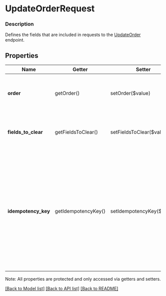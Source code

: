 # UpdateOrderRequest

### Description

Defines the fields that are included in requests to the [UpdateOrder](#endpoint-orders-updateorder) endpoint.

## Properties
Name | Getter | Setter | Type | Description | Notes
------------ | ------------- | ------------- | ------------- | ------------- | -------------
**order** | getOrder() | setOrder($value) | [**\SquareConnect\Model\Order**](Order.md) | The [sparse order](https://developer.squareup.com/docs/orders-api/manage-orders#sparse-order-objects) containing only the fields to update and the version the update is being applied to. | [optional] 
**fields_to_clear** | getFieldsToClear() | setFieldsToClear($value) | **string[]** | The [dot notation paths](https://developer.squareup.com/docs/orders-api/manage-orders#on-dot-notation) fields to clear. For example, &#x60;line_items[uid].note&#x60; [Read more about Deleting fields](https://developer.squareup.com/docs/orders-api/manage-orders#delete-fields). | [optional] 
**idempotency_key** | getIdempotencyKey() | setIdempotencyKey($value) | **string** | A value you specify that uniquely identifies this update request  If you&#39;re unsure whether a particular update was applied to an order successfully, you can reattempt it with the same idempotency key without worrying about creating duplicate updates to the order. The latest order version will be returned.  See [Idempotency](https://developer.squareup.com/docs/basics/api101/idempotency) for more information. | [optional] 

Note: All properties are protected and only accessed via getters and setters.

[[Back to Model list]](../../README.md#documentation-for-models) [[Back to API list]](../../README.md#documentation-for-api-endpoints) [[Back to README]](../../README.md)

